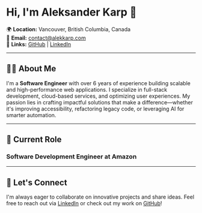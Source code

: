# Hi, I'm Aleksander Karp 👋

🌍 **Location:** Vancouver, British Columbia, Canada\
📧 **Email:** [contact@alekkarp.com](mailto\:contact@alekkarp.com)\
🔗 **Links:** [GitHub](https://github.com/alek-karp) | [LinkedIn](https://linkedin.com/in/alek-karp)

---

## 👨‍💻 About Me

I'm a **Software Engineer** with over 6 years of experience building scalable and high-performance web applications. I specialize in full-stack development, cloud-based services, and optimizing user experiences. My passion lies in crafting impactful solutions that make a difference—whether it's improving accessibility, refactoring legacy code, or leveraging AI for smarter automation.

---

## 💼 Current Role

### **Software Development Engineer at Amazon**

---

## 🚀 Let's Connect

I'm always eager to collaborate on innovative projects and share ideas. Feel free to reach out via [LinkedIn](https://linkedin.com/in/alek-karp) or check out my work on [GitHub](https://github.com/alek-karp)!
